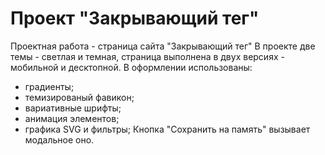# Проект "Закрывающий тег"
Проектная работа - страница сайта "Закрывающий тег"
В проекте две темы - светлая и темная, страница выполнена в двух версиях - мобильной и десктопной.
В оформлении использованы:
- градиенты;
- темизированый фавикон;
- вариативные шрифты;
- анимация элементов;
- графика SVG и фильтры;
Кнопка "Сохранить на память" вызывает модальное оно. 
